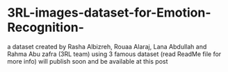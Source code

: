 # 3RL-images-dataset-for-Emotion-Recognition-
a dataset created by Rasha Albizreh, Rouaa Alaraj, Lana Abdullah and Rahma Abu zafra (3RL team) using 3 famous dataset (read ReadMe file for more info) will publish soon and be available at this post  
